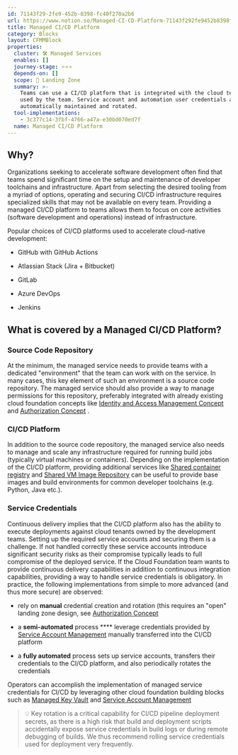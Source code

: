 ```yaml
---
id: 71143f29-2fe9-452b-8398-fc40f270a2b6
url: https://www.notion.so/Managed-CI-CD-Platform-71143f292fe9452b8398fc40f270a2b6
title: Managed CI/CD Platform
category: Blocks
layout: CFMMBlock
properties:
  cluster: 🛠 Managed Services
  enables: []
  journey-stage: ⭐️⭐️⭐️
  depends-on: []
  scope: 🛬 Landing Zone
  summary: >-
    Teams can use a CI/CD platform that is integrated with the cloud tenants
    used by the team. Service account and automation user credentials are
    automatically maintained and rotated.
  tool-implementations:
    - 3c377c14-3fbf-4766-a47a-e30bd070ed7f
  name: Managed CI/CD Platform
---
```


## Why?

Organizations seeking to accelerate software development often find that teams spend significant time on the setup and maintenance of developer toolchains and infrastructure. Apart from selecting the desired tooling from a myriad of options, operating and securing CI/CD infrastructure requires specialized skills that may not be available on every team. Providing a managed CI/CD platform to teams allows them to focus on core activities (software development and operations) instead of infrastructure.

Popular choices of CI/CD platforms used to accelerate cloud-native development:

- GitHub with GitHub Actions

- Atlassian Stack (Jira + Bitbucket)

- GitLab

- Azure DevOps

- Jenkins

## What is covered by a Managed CI/CD Platform?

### Source Code Repository

At the minimum, the managed service needs to provide teams with a dedicated "environment" that the team can work with on the service. In many cases, this key element of such an environment is a source code repository. The managed service should also provide a way to manage permissions for this repository, preferably integrated with already existing cloud foundation concepts like [Identity and Access Management Concept](/explore/blocks/identity-and-access-management-concept.md) and [Authorization Concept](/explore/blocks/authorization-concept.md) .

### CI/CD Platform

In addition to the source code repository, the managed service also needs to manage and scale any infrastructure required for running build jobs (typically virtual machines or containers). Depending on the implementation of the CI/CD platform, providing additional services like [Shared container registry](/explore/blocks/shared-container-registry.md) and [Shared VM Image Repository](/explore/blocks/shared-vm-image-repository.md) can be useful to provide base images and build environments for common developer toolchains (e.g. Python, Java etc.).

### Service Credentials

Continuous delivery implies that the CI/CD platform also has the ability to execute deployments against cloud tenants owned by the development teams. Setting up the required service accounts and securing them is a challenge. If not handled correctly these service accounts introduce significant security risks as their compromise typically leads to full compromise of the deployed service. If the Cloud Foundation team wants to provide continuous delivery capabilities in addition to continuous integration capabilities, providing a way to handle service credentials is obligatory. In practice, the following implementations from simple to more advanced (and thus more secure) are observed:

- rely on **manual** credential creation and rotation (this requires an "open" landing zone design, see [Authorization Concept](/explore/blocks/authorization-concept.md) 

- a **semi-automated** process **** leverage credentials provided by [Service Account Management](/explore/blocks/service-account-management.md) manually transferred into the CI/CD platform

- a **fully automated** process sets up service accounts, transfers their credentials to the CI/CD platform, and also periodically rotates the credentials

Operators can accomplish the implementation of managed service credentials for CI/CD by leveraging other cloud foundation building blocks such as [Managed Key Vault](/explore/blocks/managed-key-vault.md) and [Service Account Management](/explore/blocks/service-account-management.md) 

> 💡 Key rotation is a critical capability for CI/CD pipeline deployment secrets, as there is a high risk that build and deployment scripts accidentally expose service credentials in build logs or during remote debugging of builds. We thus recommend rolling service credentials used for deployment very frequently.

